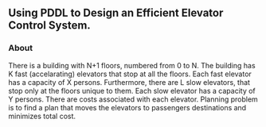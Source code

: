 ## Using PDDL to Design an Efficient Elevator Control System.

### About

There is a building with N+1 floors, numbered from 0 to N. The building has K fast (accelarating) elevators that stop at all the floors. Each fast elevator has a capacity of X persons. Furthermore, there are L slow elevators, that stop only at the floors unique to them. Each slow elevator has a capacity of Y persons. There are costs associated with each elevator. Planning problem is to find a plan that moves the elevators to passengers destinations and minimizes total cost.
